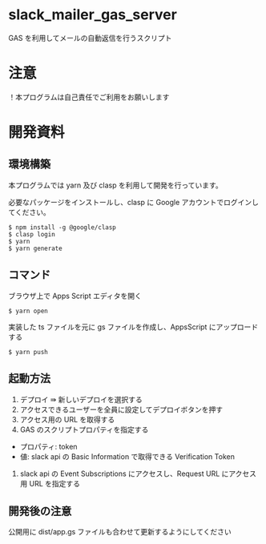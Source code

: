 # slack_mailer_gas_server

GAS を利用してメールの自動返信を行うスクリプト

# 注意

！本プログラムは自己責任でご利用をお願いします

# 開発資料

## 環境構築

本プログラムでは yarn 及び clasp を利用して開発を行っています。

必要なパッケージをインストールし、clasp に Google アカウントでログインしてください。

```
$ npm install -g @google/clasp
$ clasp login
$ yarn
$ yarn generate
```

## コマンド

ブラウザ上で Apps Script エディタを開く

```
$ yarn open
```

実装した ts ファイルを元に gs ファイルを作成し、AppsScript にアップロードする

```
$ yarn push
```

## 起動方法

1. デプロイ ⇛ 新しいデプロイを選択する
1. アクセスできるユーザーを全員に設定してデプロイボタンを押す
1. アクセス用の URL を取得する
1. GAS のスクリプトプロパティを指定する

- プロパティ: token
- 値: slack api の Basic Information で取得できる Verification Token

1. slack api の Event Subscriptions にアクセスし、Request URL にアクセス用 URL を指定する

## 開発後の注意

公開用に dist/app.gs ファイルも合わせて更新するようにしてください
